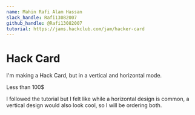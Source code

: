 ```yaml
---
name: Mahin Rafi Alam Hassan
slack_handle: Rafi13082007
github_handle: @Rafi13082007
tutorial: https://jams.hackclub.com/jam/hacker-card
---
```


# Hack Card

I'm making a Hack Card, but in a vertical and horizontal mode.

Less than 100$

I followed the tutorial but I felt like while a horizontal design is common, a vertical design would also look cool, so I will be ordering both.
